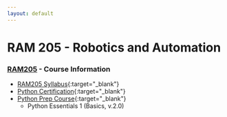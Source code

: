 ```yaml
---
layout: default
---
```


# RAM 205 - Robotics and Automation

### [RAM205](../) - Course Information

- [RAM205 Syllabus](RAM205.Syllabus.pdf){:target="_blank"}
- [Python Certification](https://pythoninstitute.org/certification/pcep-certification-entry-level/){:target="_blank"}
- [Python Prep Course](https://edube.org/study#){:target="_blank"}
    - Python Essentials 1 (Basics, v.2.0)




